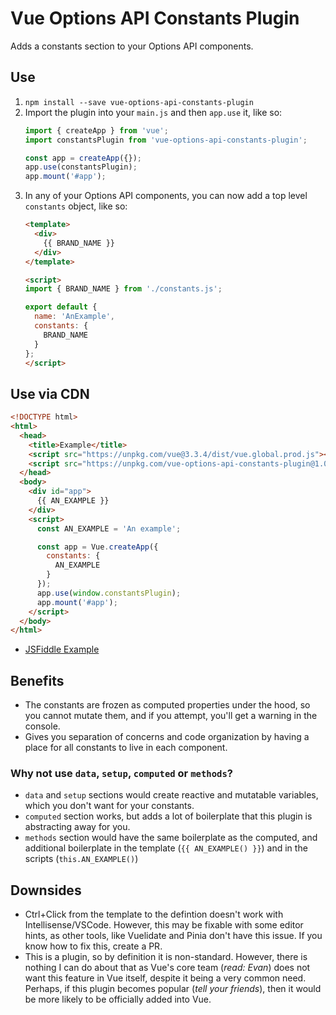 # Vue Options API Constants Plugin

Adds a constants section to your Options API components.


## Use

1. `npm install --save vue-options-api-constants-plugin`
1. Import the plugin into your `main.js` and then `app.use` it, like so:
    ```js
    import { createApp } from 'vue';
    import constantsPlugin from 'vue-options-api-constants-plugin';
    
    const app = createApp({});
    app.use(constantsPlugin);
    app.mount('#app');
    ```
1. In any of your Options API components, you can now add a top level `constants` object, like so:
    ```html
    <template>
      <div>
        {{ BRAND_NAME }}
      </div>
    </template>

    <script>
    import { BRAND_NAME } from './constants.js';

    export default {
      name: 'AnExample',
      constants: {
        BRAND_NAME
      }
    };
    </script>
    ```

## Use via CDN

```html
<!DOCTYPE html>
<html>
  <head>
    <title>Example</title>
    <script src="https://unpkg.com/vue@3.3.4/dist/vue.global.prod.js"></script>
    <script src="https://unpkg.com/vue-options-api-constants-plugin@1.0.0/cdn.js"></script>
  </head>
  <body>
    <div id="app">
      {{ AN_EXAMPLE }}
    </div>
    <script>
      const AN_EXAMPLE = 'An example';

      const app = Vue.createApp({
        constants: {
          AN_EXAMPLE
        }
      });
      app.use(window.constantsPlugin);
      app.mount('#app');
    </script>
  </body>
</html>
```
* [JSFiddle Example](https://jsfiddle.net/wLcj1zb7/)


## Benefits

* The constants are frozen as computed properties under the hood, so you cannot mutate them, and if you attempt, you'll get a warning in the console.
* Gives you separation of concerns and code organization by having a place for all constants to live in each component.


### Why not use `data`, `setup`, `computed` or `methods`?

* `data` and `setup` sections would create reactive and mutatable variables, which you don't want for your constants.
* `computed` section works, but adds a lot of boilerplate that this plugin is abstracting away for you.
* `methods` section would have the same boilerplate as the computed, and additional boilerplate in the template (`{{ AN_EXAMPLE() }}`) and in the scripts (`this.AN_EXAMPLE()`)


## Downsides

* Ctrl+Click from the template to the defintion doesn't work with Intellisense/VSCode. However, this may be fixable with some editor hints, as other tools, like Vuelidate and Pinia don't have this issue. If you know how to fix this, create a PR.
* This is a plugin, so by definition it is non-standard. However, there is nothing I can do about that as Vue's core team (*read: Evan*) does not want this feature in Vue itself, despite it being a very common need. Perhaps, if this plugin becomes popular (*tell your friends*), then it would be more likely to be officially added into Vue.
